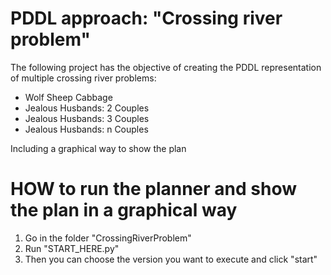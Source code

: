 # PDDL approach: "Crossing river problem"
The following project has the objective of creating the PDDL representation of multiple crossing river problems:
* Wolf Sheep Cabbage
* Jealous Husbands: 2 Couples
* Jealous Husbands: 3 Couples
* Jealous Husbands: n Couples


Including a graphical way to show the plan

# HOW to run the planner and show the plan in a graphical way

 1. Go in the folder "CrossingRiverProblem"
 2. Run "START_HERE.py"
 3. Then you can choose the version you want to execute and click "start"

